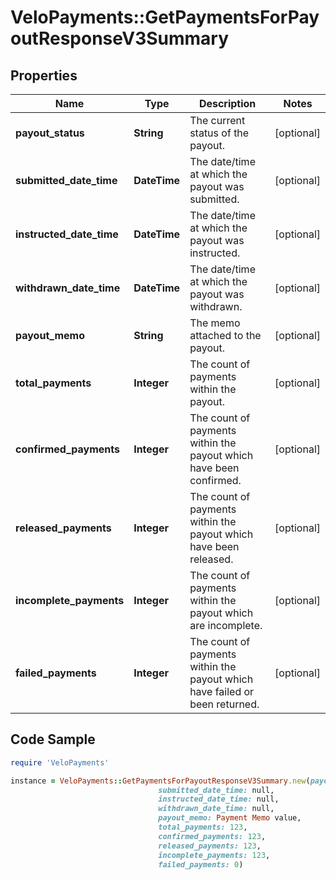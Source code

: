 # VeloPayments::GetPaymentsForPayoutResponseV3Summary

## Properties

Name | Type | Description | Notes
------------ | ------------- | ------------- | -------------
**payout_status** | **String** | The current status of the payout. | [optional] 
**submitted_date_time** | **DateTime** | The date/time at which the payout was submitted. | [optional] 
**instructed_date_time** | **DateTime** | The date/time at which the payout was instructed. | [optional] 
**withdrawn_date_time** | **DateTime** | The date/time at which the payout was withdrawn. | [optional] 
**payout_memo** | **String** | The memo attached to the payout. | [optional] 
**total_payments** | **Integer** | The count of payments within the payout. | [optional] 
**confirmed_payments** | **Integer** | The count of payments within the payout which have been confirmed. | [optional] 
**released_payments** | **Integer** | The count of payments within the payout which have been released. | [optional] 
**incomplete_payments** | **Integer** | The count of payments within the payout which are incomplete. | [optional] 
**failed_payments** | **Integer** | The count of payments within the payout which have failed or been returned. | [optional] 

## Code Sample

```ruby
require 'VeloPayments'

instance = VeloPayments::GetPaymentsForPayoutResponseV3Summary.new(payout_status: null,
                                 submitted_date_time: null,
                                 instructed_date_time: null,
                                 withdrawn_date_time: null,
                                 payout_memo: Payment Memo value,
                                 total_payments: 123,
                                 confirmed_payments: 123,
                                 released_payments: 123,
                                 incomplete_payments: 123,
                                 failed_payments: 0)
```


